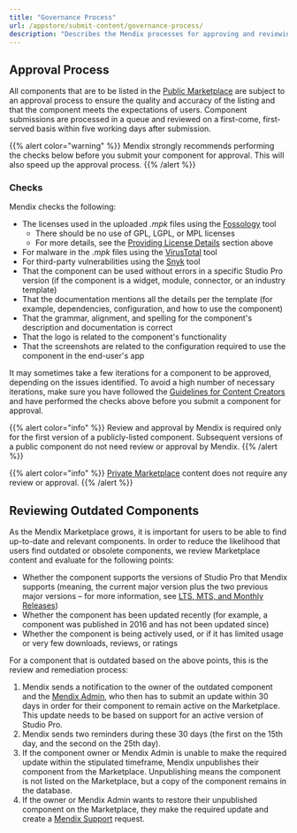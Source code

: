 ```yaml
---
title: "Governance Process"
url: /appstore/submit-content/governance-process/
description: "Describes the Mendix processes for approving and reviewing Marketplace content."
---
```


## Approval Process

All components that are to be listed in the [Public Marketplace](/appstore/submit-content/#public) are subject to an approval process to ensure the quality and accuracy of the listing and that the component meets the expectations of users. Component submissions are processed in a queue and reviewed on a first-come, first-served basis within five working days after submission.

{{% alert color="warning" %}}
Mendix strongly recommends performing the checks below before you submit your component for approval. This will also speed up the approval process.
{{% /alert %}}

### Checks

Mendix checks the following:

* The licenses used in the uploaded *.mpk* files using the [Fossology](https://fossology.osuosl.org/repo/) tool
    * There should be no use of GPL, LGPL, or MPL licenses
    * For more details, see the [Providing License Details](/appstore/submit-content/#license) section above
* For malware in the *.mpk* files using the [VirusTotal](https://www.virustotal.com/gui/home/upload) tool
* For third-party vulnerabilities using the [Snyk](https://snyk.io/) tool
* That the component can be used without errors in a specific Studio Pro version (if the component is a widget, module, connector, or an industry template)
* That the documentation mentions all the details per the template (for example, dependencies, configuration, and how to use the component)
* That the grammar, alignment, and spelling for the component's description and documentation is correct
* That the logo is related to the component's functionality
* That the screenshots are related to the configuration required to use the component in the end-user's app

It may sometimes take a few iterations for a component to be approved, depending on the issues identified. To avoid a high number of necessary iterations, make sure you have followed the [Guidelines for Content Creators](/appstore/guidelines-content-creators/) and have performed the checks above before you submit a component for approval.

{{% alert color="info" %}}
Review and approval by Mendix is required only for the first version of a publicly-listed component. Subsequent versions of a public component do not need review or approval by Mendix.
{{% /alert %}}

{{% alert color="info" %}}
[Private Marketplace](/appstore/submit-content/#private) content does not require any review or approval.
{{% /alert %}}

## Reviewing Outdated Components

As the Mendix Marketplace grows, it is important for users to be able to find up-to-date and relevant components. In order to reduce the likelihood that users find outdated or obsolete components, we review Marketplace content and evaluate for the following points:

* Whether the component supports the versions of Studio Pro that Mendix supports (meaning, the current major version plus the two previous major versions – for more information, see [LTS, MTS, and Monthly Releases](/releasenotes/studio-pro/lts-mts/))
* Whether the component has been updated recently (for example, a component was published in 2016 and has not been updated since)
* Whether the component is being actively used, or if it has limited usage or very few downloads, reviews, or ratings

For a component that is outdated based on the above points, this is the review and remediation process: 

1. Mendix sends a notification to the owner of the outdated component and the [Mendix Admin](/control-center/company-settings/), who then has to submit an update within 30 days in order for their component to remain active on the Marketplace. This update needs to be based on support for an active version of Studio Pro.
2. Mendix sends two reminders during these 30 days (the first on the 15th day, and the second on the 25th day).
3. If the component owner or Mendix Admin is unable to make the required update within the stipulated timeframe, Mendix unpublishes their component from the Marketplace. Unpublishing means the component is not listed on the Marketplace, but a copy of the component remains in the database.
4. If the owner or Mendix Admin wants to restore their unpublished component on the Marketplace, they make the required update and create a [Mendix Support](/support/submit-support-request/) request.
